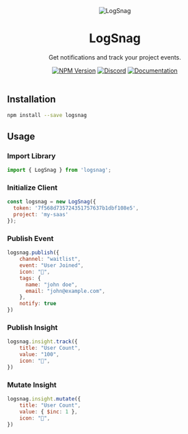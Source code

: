 <div align="center">
	<img src="https://logsnag.com/og-image.png" alt="LogSnag"/>
	<br>
    <h1>LogSnag</h1>
	<p>Get notifications and track your project events.</p>
	<a href="https://www.npmjs.com/package/logsnag"><img src="https://img.shields.io/npm/v/logsnag" alt="NPM Version"></a>
	<a href="https://discord.gg/dY3pRxgWua"><img src="https://img.shields.io/discord/922560704454750245?color=%237289DA&label=Discord" alt="Discord"></a>
	<a href="https://docs.logsnag.com"><img src="https://img.shields.io/badge/Docs-LogSnag" alt="Documentation"></a>
	<br>
	<br>
</div>


## Installation

```sh
npm install --save logsnag
```

## Usage

### Import Library

```js
import { LogSnag } from 'logsnag';
```

### Initialize Client

```js
const logsnag = new LogSnag({ 
  token: '7f568d735724351757637b1dbf108e5',
  project: 'my-saas'
});
```

### Publish Event

```js
logsnag.publish({
    channel: "waitlist",
    event: "User Joined",
    icon: "🎉",
    tags: {
      name: "john doe",
      email: "john@example.com",
    },
    notify: true
})
```

### Publish Insight

```js
logsnag.insight.track({
    title: "User Count",
    value: "100",
    icon: "👨",
})
```

### Mutate Insight

```js
logsnag.insight.mutate({
    title: "User Count",
    value: { $inc: 1 },
    icon: "👨",
})
```
